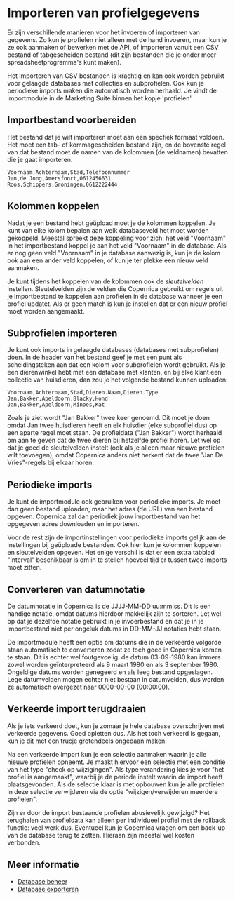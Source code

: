 # Importeren van profielgegevens

Er zijn verschillende manieren voor het invoeren of importeren van gegevens. 
Zo kun je profielen niet alleen met de hand invoeren, maar kun je ze ook 
aanmaken of bewerken met de API, of importeren vanuit een CSV bestand 
of tabgescheiden bestand (dit zijn bestanden die je onder meer 
spreadsheetprogramma's kunt maken).

Het importeren van CSV bestanden is krachtig en kan ook worden gebruikt voor
gelaagde databases met collecties en subprofielen. Ook kun je periodieke
imports maken die automatisch worden herhaald. Je vindt de importmodule in
de Marketing Suite binnen het kopje 'profielen'.

## Importbestand voorbereiden

Het bestand dat je wilt importeren moet aan een specfiek formaat voldoen.
Het moet een tab- of kommagescheiden bestand zijn, en de bovenste regel van 
dat bestand moet de namen van de kolommen (de veldnamen) bevatten die je gaat 
importeren.

    Voornaam,Achternaam,Stad,Telefoonnummer
    Jan,de Jong,Amersfoort,0612456631
    Roos,Schippers,Groningen,0612222444

## Kolommen koppelen

Nadat je een bestand hebt geüpload moet je de kolommen koppelen. Je kunt van
elke kolom bepalen aan welk databaseveld het moet worden gekoppeld. Meestal 
spreekt deze koppeling voor zich: het veld "Voornaam" in het importbestand
koppel je aan het veld "Voornaam" in de database. Als er nog geen veld "Voornaam" 
in je database aanwezig is, kun je de kolom ook aan een ander veld koppelen, of 
kun je ter plekke een nieuw veld aanmaken.

Je kunt tijdens het koppelen van de kolommen ook de *sleutelvelden* instellen. Sleutelvelden zijn de velden die Copernica gebruikt om regels uit je importbestand te koppelen aan profielen in de database wanneer je een profiel updatet. Als er geen
match is kun je instellen dat er een nieuw profiel moet worden aangemaakt.

## Subprofielen importeren

Je kunt ook imports in gelaagde databases (databases met subprofielen) doen. 
In de header van het bestand geef je met een punt als scheidingsteken aan dat 
een kolom voor subprofielen wordt gebruikt. Als je een dierenwinkel hebt met 
een database met klanten, en bij elke klant een collectie van huisdieren, dan 
zou je het volgende bestand kunnen uploaden:

    Voornaam,Achternaam,Stad,Dieren.Naam,Dieren.Type
    Jan,Bakker,Apeldoorn,Blacky,Hond
    Jan,Bakker,Apeldoorn,Minoes,Kat

Zoals je ziet wordt "Jan Bakker" twee keer genoemd. Dit moet je doen omdat
Jan twee huisdieren heeft en elk huisdier (elke subprofiel dus) op een aparte 
regel moet staan. De profieldata ("Jan Bakker") wordt herhaald om aan te geven
dat de twee dieren bij hetzelfde profiel horen. Let wel op dat je goed de 
sleutelvelden instelt (ook als je alleen maar nieuwe profielen wilt toevoegen),
omdat Copernica anders niet herkent dat de twee "Jan De Vries"-regels bij elkaar
horen.

## Periodieke imports

Je kunt de importmodule ook gebruiken voor periodieke imports. Je moet dan
geen bestand uploaden, maar het adres (de URL) van een bestand opgeven.
Copernica zal dan periodiek jouw importbestand van het opgegeven adres
downloaden en importeren.

Voor de rest zijn de importinstellingen voor periodieke imports gelijk aan
de instellingen bij geüploade bestanden. Ook hier kun je kolommen koppelen
en sleutelvelden opgeven. Het enige verschil is dat er een extra tabblad 
"interval" beschikbaar is om in te stellen hoeveel tijd er tussen twee 
imports moet zitten.

## Converteren van datumnotatie

De datumnotatie in Copernica is de JJJJ-MM-DD uu:mm:ss. Dit is een handige
notatie, omdat datums hierdoor makkelijk zijn te sorteren. Let wel op
dat je dezelfde notatie gebruikt in je invoerbestand en dat je in je
importbestand niet per ongeluk datums in DD-MM-JJ notaties hebt staan.

De importmodule heeft een optie om datums die in de verkeerde volgorde staan
automatisch te converteren zodat ze toch goed in Copernica komen te staan.
Dit is echter wel foutgevoelig: de datum 03-09-1980 kan immers zowel worden 
geïnterpreteerd als 9 maart 1980 en als 3 september 1980. Ongeldige datums 
worden genegeerd en als leeg bestand opgeslagen. Lege datumvelden mogen echter
niet bestaan in datumvelden, dus worden ze automatisch overgezet naar 
0000-00-00 (00:00:00).

## Verkeerde import terugdraaien

Als je iets verkeerd doet, kun je zomaar je hele database overschrijven met
verkeerde gegevens. Goed opletten dus. Als het toch verkeerd is gegaan, kun
je dit met een trucje grotendeels ongedaan maken:

Na een verkeerde import kun je een selectie aanmaken waarin je alle nieuwe 
profielen opneemt. Je maakt hiervoor een selectie met een conditie van het
type "check op wijzigingen". Als type verandering kies je voor "het profiel
is aangemaakt", waarbij je de periode instelt waarin de import heeft 
plaatsgevonden. Als de selectie klaar is met opbouwen kun je alle profielen
in deze selectie verwijderen via de optie "wijzigen/verwijderen meerdere profielen".

Zijn er door de import bestaande profielen abusievelijk gewijzigd? Het 
terughalen van profieldata kan alleen per individueel profiel met de rollback
functie: veel werk dus. Eventueel kun je Copernica vragen om een back-up van 
de database terug te zetten. Hieraan zijn meestal wel kosten verbonden.

## Meer informatie 

* [Database beheer](./database-introduction)
* [Database exporteren](./database-export)
